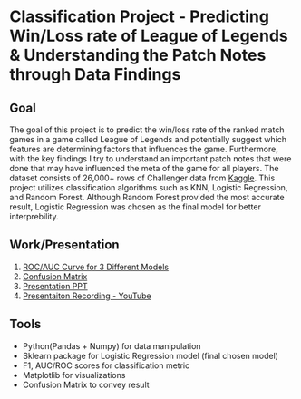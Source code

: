 # Classification Project - Predicting Win/Loss rate of League of Legends & Understanding the Patch Notes through Data Findings

## Goal

The goal of this project is to predict the win/loss rate of the ranked match games in a game called League of Legends and potentially suggest which features are determining factors that influences the game. Furthermore, with the key findings I try to understand an important patch notes that were done that may have influenced the meta of the game
for all players. The dataset consists of 26,000+ rows of Challenger data from [Kaggle](https://www.kaggle.com/gyejr95/league-of-legends-challenger-ranked-games2020/). This
project utilizes classification algorithms such as KNN, Logistic Regression, and Random Forest. Although Random Forest provided the most accurate result, Logistic Regression
was chosen as the final model for better interprebility. 

## Work/Presentation

1. [ROC/AUC Curve for 3 Different Models](https://github.com/munwonjj/Classification_Project/blob/main/all_ROC_curves.png)
2. [Confusion Matrix](https://github.com/munwonjj/Classification_Project/blob/main/confusion_matrix_graph.png)
3. [Presentation PPT](https://github.com/munwonjj/Classification_Project/blob/main/Classification%20-%20Predicting%20Win_Loss%20of%20LOL%20Game.pdf)
4. [Presentaiton Recording - YouTube](https://www.youtube.com/watch?v=Zx7Gf8w8l24](https://youtu.be/xT7gdF3qBmc))

## Tools

* Python(Pandas + Numpy) for data manipulation
* Sklearn package for Logistic Regression model (final chosen model)
* F1, AUC/ROC scores for classification metric
* Matplotlib for visualizations
* Confusion Matrix to convey result


